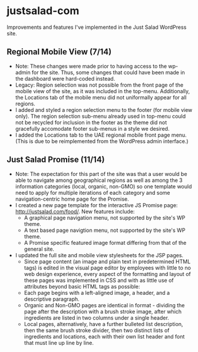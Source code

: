 # justsalad-com
Improvements and features I've implemented in the Just Salad WordPress site.

Regional Mobile View (7/14)
----------------------------
  * Note: These changes were made prior to having access to the wp-admin for the site. Thus, 
  some changes that could have been made in the dashboard were hard-coded instead.
  * Legacy: Region selection was not possible from the front page of the mobile view of the site,
  as it was included in the top-menu. Additionally, the Locations tab of the mobile menu did not
  uniformally appear for all regions.
  * I added and styled a region selection menu to the footer (for mobile view only). The region
  selection sub-menu already used in top-menu could not be recycled for inclusion in the footer
  as the theme did not gracefully accomodate footer sub-menus in a style we desired.
  * I added the Locations tab to the UAE regional mobile front page menu. (This is due to be
  reimplemented from the WordPress admin interface.)
  
Just Salad Promise (11/14)
--------------------------
  * Note: The expectation for this part of the site was that a user would be able to navigate
  among geographical regions as well as among the 3 information categories (local, organic,
  non-GMO) so one template would need to apply for multiple iterations of each category and some
  navigation-centric home page for the Promise.
  * I created a new page template for the interactive JS Promise page: http://justsalad.com/food/.
  New features include:
    - A graphical page navigation menu, not supported by the site's WP theme.
    - A text based page navigtion menu, not supported by the site's WP theme.
    - A Promise specific featured image format differing from that of the general site.
  * I updated the full site and mobile view stylesheets for the JSP pages.
    - Since page content (an image and plain text in predetermined HTML tags) is edited in the
    visual page editor by employees with little to no web design experience, every aspect of
    the formatting and layout of these pages was implemented in CSS and with as little use of 
    attributes beyond basic HTML tags as possible:
    - Each page begins with a left-aligned image, a header, and a descriptive paragraph.
    - Organic and Non-GMO pages are identical in format - dividing the page after the description
    with a brush stroke image, after which ingredients are listed in two columns under a single 
    header.
    - Local pages, alternatively, have a further bulleted list description, then the same brush
    stroke divider, then two distinct lists of ingredients and locations, each with their own 
    list header and font that must line up line by line.
